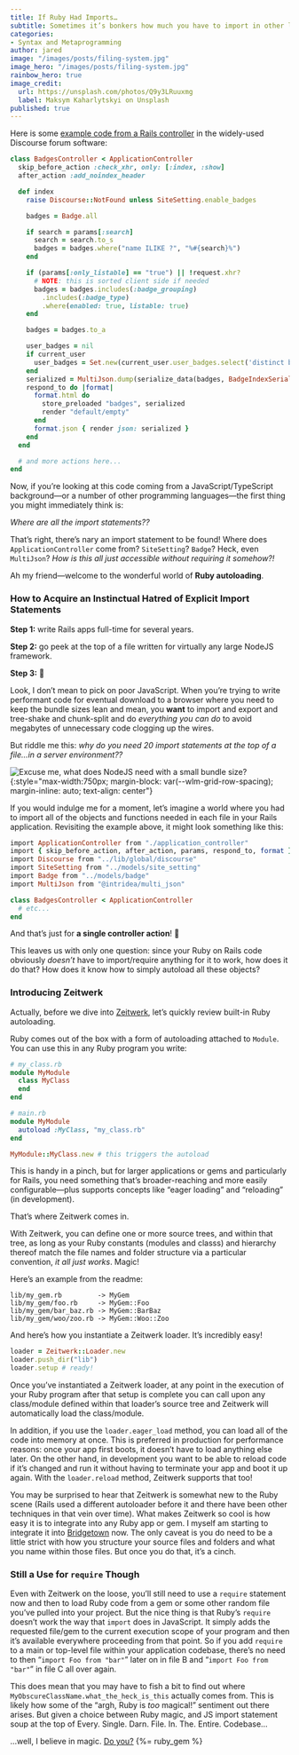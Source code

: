 ```yaml
---
title: If Ruby Had Imports…
subtitle: Sometimes it’s bonkers how much you have to import in other languages in every file before you get to the actual code. Thankfully Ruby provides a better way.
categories:
- Syntax and Metaprogramming
author: jared
image: "/images/posts/filing-system.jpg"
image_hero: "/images/posts/filing-system.jpg"
rainbow_hero: true
image_credit:
  url: https://unsplash.com/photos/Q9y3LRuuxmg
  label: Maksym Kaharlytskyi on Unsplash
published: true
---
```


Here is some [example code from a Rails controller](https://github.com/discourse/discourse/blob/master/app/controllers/badges_controller.rb) in the widely-used Discourse forum software:

```ruby
class BadgesController < ApplicationController
  skip_before_action :check_xhr, only: [:index, :show]
  after_action :add_noindex_header

  def index
    raise Discourse::NotFound unless SiteSetting.enable_badges

    badges = Badge.all

    if search = params[:search]
      search = search.to_s
      badges = badges.where("name ILIKE ?", "%#{search}%")
    end

    if (params[:only_listable] == "true") || !request.xhr?
      # NOTE: this is sorted client side if needed
      badges = badges.includes(:badge_grouping)
        .includes(:badge_type)
        .where(enabled: true, listable: true)
    end

    badges = badges.to_a

    user_badges = nil
    if current_user
      user_badges = Set.new(current_user.user_badges.select('distinct badge_id').pluck(:badge_id))
    end
    serialized = MultiJson.dump(serialize_data(badges, BadgeIndexSerializer, root: "badges", user_badges: user_badges, include_long_description: true))
    respond_to do |format|
      format.html do
        store_preloaded "badges", serialized
        render "default/empty"
      end
      format.json { render json: serialized }
    end
  end

  # and more actions here...
end
```

Now, if you’re looking at this code coming from a JavaScript/TypeScript background—or a number of other programming languages—the first thing you might immediately think is:

_Where are all the import statements??_

That’s right, there’s nary an import statement to be found! Where does `ApplicationController` come from? `SiteSetting`? `Badge`? Heck, even `MultiJson`? _How is this all just accessible without requiring it somehow?!_

Ah my friend—welcome to the wonderful world of **Ruby autoloading**.

### How to Acquire an Instinctual Hatred of Explicit Import Statements

**Step 1:** write Rails apps full-time for several years.

**Step 2:** go peek at the top of a file written for virtually any large NodeJS framework.

**Step 3:** 🤢

Look, I don’t mean to pick on poor JavaScript. When you’re trying to write performant code for eventual download to a browser where you need to keep the bundle sizes lean and mean, you **want** to import and export and tree-shake and chunk-split and do _everything you can do_ to avoid megabytes of unnecessary code clogging up the wires.

But riddle me this: _why do you need 20 import statements at the top of a file…in a server environment??_

![Excuse me, what does NodeJS need with a small bundle size?](/images/posts/nodejs-imports-meme.jpg)
{:style="max-width:750px; margin-block: var(--wlm-grid-row-spacing); margin-inline: auto; text-align: center"}

If you would indulge me for a moment, let’s imagine a world where you had to import all of the objects and functions needed in each file in your Rails application. Revisiting the example above, it might look something like this:

```ruby
import ApplicationController from "./application_controller"
import { skip_before_action, after_action, params, respond_to, format } from "@rails/actionpack"
import Discourse from "../lib/global/discourse"
import SiteSetting from "../models/site_setting"
import Badge from "../models/badge"
import MultiJson from "@intridea/multi_json"

class BadgesController < ApplicationController
  # etc...
end
```

And that’s just for **a single controller action**! 🤪

This leaves us with only one question: since your Ruby on Rails code obviously _doesn’t_ have to import/require anything for it to work, how does it do that? How does it know how to simply autoload all these objects?

### Introducing Zeitwerk

Actually, before we dive into [Zeitwerk](https://github.com/fxn/zeitwerk), let’s quickly review built-in Ruby autoloading.

Ruby comes out of the box with a form of autoloading attached to `Module`. You can use this in any Ruby program you write:

```ruby
# my_class.rb
module MyModule
  class MyClass
  end
end

# main.rb
module MyModule
  autoload :MyClass, "my_class.rb"
end

MyModule::MyClass.new # this triggers the autoload
```

This is handy in a pinch, but for larger applications or gems and particularly for Rails, you need something that’s broader-reaching and more easily configurable—plus supports concepts like “eager loading” and “reloading” (in development).

That’s where Zeitwerk comes in.

With Zeitwerk, you can define one or more source trees, and within that tree, as long as your Ruby constants (modules and classs) and hierarchy thereof match the file names and folder structure via a particular convention, _it all just works_. Magic!

Here’s an example from the readme:

```
lib/my_gem.rb         -> MyGem
lib/my_gem/foo.rb     -> MyGem::Foo
lib/my_gem/bar_baz.rb -> MyGem::BarBaz
lib/my_gem/woo/zoo.rb -> MyGem::Woo::Zoo
```

And here’s how you instantiate a Zeitwerk loader. It’s incredibly easy!

```ruby
loader = Zeitwerk::Loader.new
loader.push_dir("lib")
loader.setup # ready!
```

Once you’ve instantiated a Zeitwerk loader, at any point in the execution of your Ruby program after that setup is complete you can call upon any class/module defined within that loader’s source tree and Zeitwerk will automatically load the class/module.

In addition, if you use the `loader.eager_load` method, you can load all of the code into memory at once. This is preferred in production for performance reasons: once your app first boots, it doesn’t have to load anything else later. On the other hand, in development you want to be able to reload code if it’s changed and run it without having to terminate your app and boot it up again. With the `loader.reload` method, Zeitwerk supports that too!

You may be surprised to hear that Zeitwerk is somewhat new to the Ruby scene (Rails used a different autoloader before it and there have been other techniques in that vein over time). What makes Zeitwerk so cool is how easy it is to integrate into any Ruby app or gem. I myself am starting to integrate it into [Bridgetown](https://www.bridgetownrb.com) now. The only caveat is you do need to be a little strict with how you structure your source files and folders and what you name within those files. But once you do that, it’s a cinch.

### Still a Use for `require` Though

Even with Zeitwerk on the loose, you’ll still need to use a `require` statement now and then to load Ruby code from a gem or some other random file you’ve pulled into your project. But the nice thing is that Ruby’s `require` doesn’t work the way that `import` does in JavaScript. It simply adds the requested file/gem to the current execution scope of your program and then it’s available everywhere proceeding from that point. So if you add `require` to a main or top-level file within your application codebase, there’s no need to then “`import Foo from "bar"`” later on in file B and “`import Foo from "bar"`” in file C all over again.

This does mean that you may have to fish a bit to find out where `MyObscureClassName.what_the_heck_is_this` actually comes from. This is likely how some of the “argh, Ruby is _too_ magical!” sentiment out there arises. But given a choice between Ruby magic, and JS import statement soup at the top of Every. Single. Darn. File. In. The. Entire. Codebase…

…well, I believe in magic. [Do you?](https://www.youtube.com/watch?v=JnbfuAcCqpY) {%= ruby_gem %}

<style>
  .hero-body h2 {
    max-width: 1320px;
    margin-left: auto;
    margin-right: auto;
  }
</style>